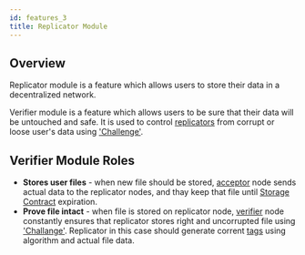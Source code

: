 ```yaml
---
id: features_3
title: Replicator Module
---
```



## Overview

Replicator module is a feature which allows users to store their data in a decentralized network.

Verifier module is a feature which allows users to be sure that their data will be untouched and safe. It is used to control [replicators](features_3.md) from corrupt or loose user's data using ['Challenge'](features_6.md).

## Verifier Module Roles

 * **Stores user files** - when new file should be stored, [acceptor](features_1.md) node sends actual data to the replicator nodes, and thay keep that file until [Storage Contract](features_10.md) expiration.
* **Prove file intact** - when file is stored on replicator node, [verifier](features_2.md) node constantly ensures that replicator stores right and uncorrupted file using ['Challange'](features_6.md). Replicator in this case should generate corrent [tags](features_9.md) using algorithm and actual file data.

